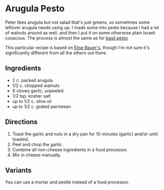 # Arugula Pesto

Peter likes arugula but not salad that's just greens, so sometimes some leftover arugula needs using up.  I made some into pesto because I had a lot of walnuts around as well, and then I put it on some otherwise plain Israeli couscous.  The process is almost the same as for [basil pesto](../pasta/pesto.md)

This particular recipe is based on [Elise Bauer's](https://www.simplyrecipes.com/recipes/arugula_pesto/), though I'm not sure it's significantly different from all the others out there.

## Ingredients

* 2 c. packed arugula
* 1/2 c. chopped walnuts
* 6 cloves garlic, unpeeled
* 1/2 tsp. kosher salt
* up to 1/2 c. olive oil
* up to 1/2 c. grated parmesan

## Directions

1. Toast the garlic and nuts in a dry pan for 10 minutes (garlic) and/or until toasted.
2. Peel and chop the garlic.
3. Combine all non-cheese ingredients in a food processor.
4. Mix in cheese manually.

## Variants

You can use a mortar and pestle instead of a food processor.
